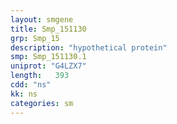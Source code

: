 ```yaml
---
layout: smgene
title: Smp_151130
grp: Smp_15
description: "hypothetical protein"
smp: Smp_151130.1
uniprot: "G4LZX7"
length:   393
cdd: "ns"
kk: ns
categories: sm
---
```

